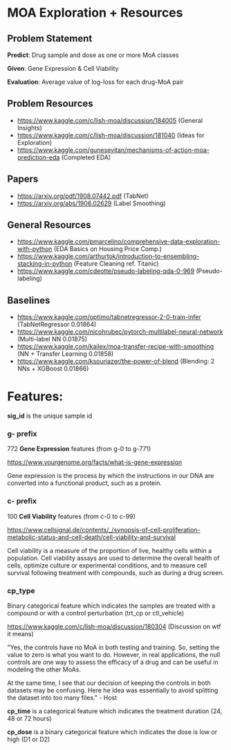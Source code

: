 # MOA Exploration + Resources
## Problem Statement
**Predict**: Drug sample and dose as one or more MoA classes

**Given**: Gene Expression & Cell Viability

**Evaluation**: Average value of log-loss for each drug-MoA pair
## Problem Resources
- https://www.kaggle.com/c/lish-moa/discussion/184005 (General Insights)
- https://www.kaggle.com/c/lish-moa/discussion/181040 (Ideas for Exploration)
- https://www.kaggle.com/gunesevitan/mechanisms-of-action-moa-prediction-eda (Completed EDA)

## Papers
- https://arxiv.org/pdf/1908.07442.pdf (TabNet)
- https://arxiv.org/abs/1906.02629 (Label Smoothing)

## General Resources
- https://www.kaggle.com/pmarcelino/comprehensive-data-exploration-with-python (EDA Basics on Housing Price Comp.)
- https://www.kaggle.com/arthurtok/introduction-to-ensembling-stacking-in-python (Feature Cleaning ref. Titanic)
- https://www.kaggle.com/cdeotte/pseudo-labeling-qda-0-969 (Pseudo-labeling)

## Baselines
- https://www.kaggle.com/optimo/tabnetregressor-2-0-train-infer (TabNetRegressor 0.01864)
- https://www.kaggle.com/nicohrubec/pytorch-multilabel-neural-network (Multi-label NN 0.01875)
- https://www.kaggle.com/kailex/moa-transfer-recipe-with-smoothing (NN + Transfer Learning 0.01858)
- https://www.kaggle.com/ksouriazer/the-power-of-blend (Blending: 2 NNs + XGBoost 0.01866)

# Features: 
**sig_id** is the unique sample id

### g- prefix
772 **Gene Expression** features (from g-0 to g-771)

https://www.yourgenome.org/facts/what-is-gene-expression

Gene expression is the process by which the instructions in our DNA are converted into a functional product, such as a protein.

### c- prefix
100 **Cell Viability** features (from c-0 to c-99)

https://www.cellsignal.de/contents/_/synopsis-of-cell-proliferation-metabolic-status-and-cell-death/cell-viability-and-survival

Cell viability is a measure of the proportion of live, healthy cells within a population. Cell viability assays are used to determine the overall health of cells, optimize culture or experimental conditions, and to measure cell survival following treatment with compounds, such as during a drug screen.

### cp_type
Binary categorical feature which indicates the samples are treated with a compound or with a control perturbation (trt_cp or ctl_vehicle)

https://www.kaggle.com/c/lish-moa/discussion/180304 (Discussion on wtf it means)

"Yes, the controls have no MoA in both testing and training. So, setting the value to zero is what you want to do. However, in real applications, the null controls are one way to assess the efficacy of a drug and can be useful in modeling the other MoAs.

At the same time, I see that our decision of keeping the controls in both datasets may be confusing. Here he idea was essentially to avoid splitting the dataset into too many files." - Host

**cp_time** is a categorical feature which indicates the treatment duration (24, 48 or 72 hours)

**cp_dose** is a binary categorical feature which indicates the dose is low or high (D1 or D2)
